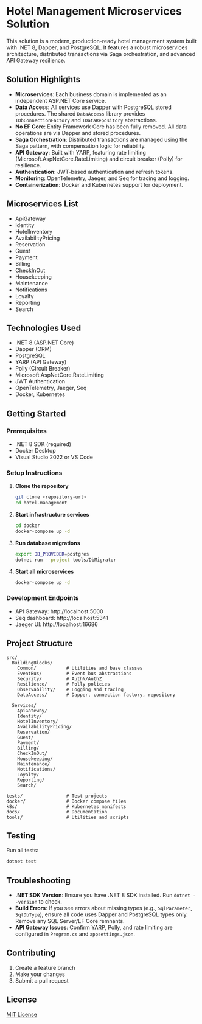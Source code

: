 
# Hotel Management Microservices Solution

This solution is a modern, production-ready hotel management system built with .NET 8, Dapper, and PostgreSQL. It features a robust microservices architecture, distributed transactions via Saga orchestration, and advanced API Gateway resilience.

## Solution Highlights

- **Microservices**: Each business domain is implemented as an independent ASP.NET Core service.
- **Data Access**: All services use Dapper with PostgreSQL stored procedures. The shared `DataAccess` library provides `IDbConnectionFactory` and `IDataRepository` abstractions.
- **No EF Core**: Entity Framework Core has been fully removed. All data operations are via Dapper and stored procedures.
- **Saga Orchestration**: Distributed transactions are managed using the Saga pattern, with compensation logic for reliability.
- **API Gateway**: Built with YARP, featuring rate limiting (Microsoft.AspNetCore.RateLimiting) and circuit breaker (Polly) for resilience.
- **Authentication**: JWT-based authentication and refresh tokens.
- **Monitoring**: OpenTelemetry, Jaeger, and Seq for tracing and logging.
- **Containerization**: Docker and Kubernetes support for deployment.

## Microservices List

- ApiGateway
- Identity
- HotelInventory
- AvailabilityPricing
- Reservation
- Guest
- Payment
- Billing
- CheckInOut
- Housekeeping
- Maintenance
- Notifications
- Loyalty
- Reporting
- Search

## Technologies Used

- .NET 8 (ASP.NET Core)
- Dapper (ORM)
- PostgreSQL
- YARP (API Gateway)
- Polly (Circuit Breaker)
- Microsoft.AspNetCore.RateLimiting
- JWT Authentication
- OpenTelemetry, Jaeger, Seq
- Docker, Kubernetes

## Getting Started

### Prerequisites

- .NET 8 SDK (required)
- Docker Desktop
- Visual Studio 2022 or VS Code

### Setup Instructions

1. **Clone the repository**
   ```bash
   git clone <repository-url>
   cd hotel-management
   ```

2. **Start infrastructure services**
   ```bash
   cd docker
   docker-compose up -d
   ```

3. **Run database migrations**
   ```bash
   export DB_PROVIDER=postgres
   dotnet run --project tools/DbMigrator
   ```

4. **Start all microservices**
   ```bash
   docker-compose up -d
   ```

### Development Endpoints

- API Gateway: http://localhost:5000
- Seq dashboard: http://localhost:5341
- Jaeger UI: http://localhost:16686

## Project Structure

```
src/
  BuildingBlocks/
    Common/           # Utilities and base classes
    EventBus/         # Event bus abstractions
    Security/         # AuthN/AuthZ
    Resilience/       # Polly policies
    Observability/    # Logging and tracing
    DataAccess/       # Dapper, connection factory, repository

  Services/
    ApiGateway/
    Identity/
    HotelInventory/
    AvailabilityPricing/
    Reservation/
    Guest/
    Payment/
    Billing/
    CheckInOut/
    Housekeeping/
    Maintenance/
    Notifications/
    Loyalty/
    Reporting/
    Search/

tests/                # Test projects
docker/               # Docker compose files
k8s/                  # Kubernetes manifests
docs/                 # Documentation
tools/                # Utilities and scripts
```

## Testing

Run all tests:
```bash
dotnet test
```

## Troubleshooting

- **.NET SDK Version**: Ensure you have .NET 8 SDK installed. Run `dotnet --version` to check.
- **Build Errors**: If you see errors about missing types (e.g., `SqlParameter`, `SqlDbType`), ensure all code uses Dapper and PostgreSQL types only. Remove any SQL Server/EF Core remnants.
- **API Gateway Issues**: Confirm YARP, Polly, and rate limiting are configured in `Program.cs` and `appsettings.json`.

## Contributing

1. Create a feature branch
2. Make your changes
3. Submit a pull request

## License

[MIT License](LICENSE)

